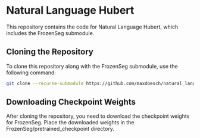 # Natural Language Hubert

This repository contains the code for Natural Language Hubert, which includes the FrozenSeg submodule.

## Cloning the Repository

To clone this repository along with the FrozenSeg submodule, use the following command:

```bash
git clone --recurse-submodule https://github.com/maxdoesch/natural_language_hubert.git
```

## Downloading Checkpoint Weights

After cloning the repository, you need to download the checkpoint weights for FrozenSeg. Place the downloaded weights in the FrozenSeg/pretrained_checkpoint directory.